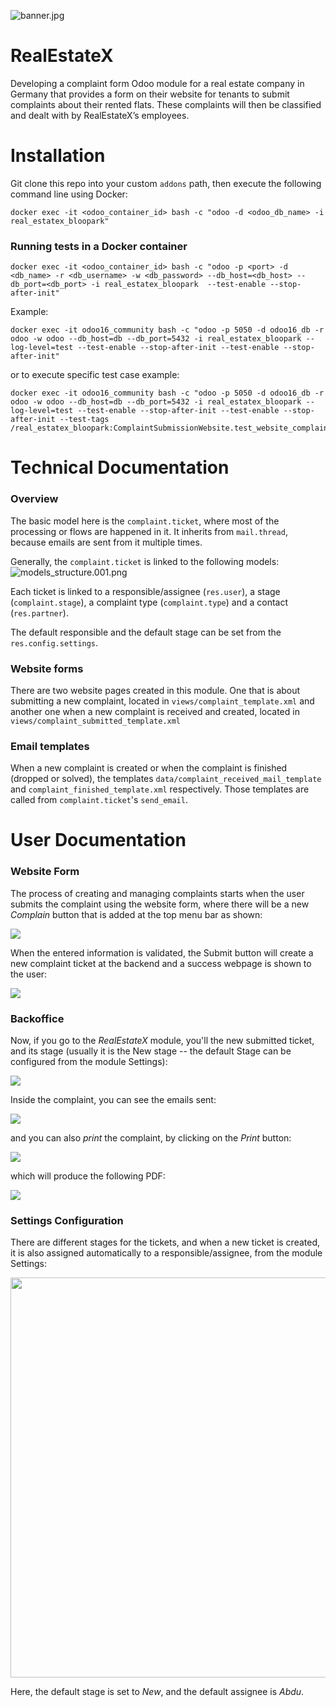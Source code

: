 ![banner.jpg](static/description/banner.jpg)


RealEstateX
=======================
Developing a complaint form Odoo module for a real estate company in Germany that provides
a form on their website for tenants to submit complaints about their rented flats.
These complaints will then be classified and dealt with by RealEstateX’s employees.


Installation
=======================

Git clone this repo into your custom `addons` path, then execute the following command line
using Docker:
```docker
docker exec -it <odoo_container_id> bash -c "odoo -d <odoo_db_name> -i real_estatex_bloopark"
```

### Running tests in a Docker container

```docker
docker exec -it <odoo_container_id> bash -c "odoo -p <port> -d <db_name> -r <db_username> -w <db_password> --db_host=<db_host> --db_port=<db_port> -i real_estatex_bloopark  --test-enable --stop-after-init"
```
Example:

```docker
docker exec -it odoo16_community bash -c "odoo -p 5050 -d odoo16_db -r odoo -w odoo --db_host=db --db_port=5432 -i real_estatex_bloopark --log-level=test --test-enable --stop-after-init --test-enable --stop-after-init"
```
or to execute specific test case example:
```docker
docker exec -it odoo16_community bash -c "odoo -p 5050 -d odoo16_db -r odoo -w odoo --db_host=db --db_port=5432 -i real_estatex_bloopark --log-level=test --test-enable --stop-after-init --test-enable --stop-after-init --test-tags /real_estatex_bloopark:ComplaintSubmissionWebsite.test_website_complaint_submission"
```

Technical Documentation
=======================
### Overview

The basic model here is the `complaint.ticket`, where most of the processing or flows are happened in it.
It inherits from `mail.thread`, because emails are sent from it multiple times.

Generally, the `complaint.ticket` is linked to the following models:
![models_structure.001.png](docs/models_structure/models_structure.001.png)

Each ticket is linked to a responsible/assignee (`res.user`), a stage (`complaint.stage`), a complaint type (`complaint.type`) 
and a contact (`res.partner`).

The default responsible and the default stage can be set from the `res.config.settings`.

### Website forms

There are two website pages created in this module. One that is about submitting a new complaint,
located in `views/complaint_template.xml` and another one when a new complaint is received and created,
located in `views/complaint_submitted_template.xml`


### Email templates

When a new complaint is created or when the complaint is finished (dropped or solved), the templates 
`data/complaint_received_mail_template` and `complaint_finished_template.xml` respectively.
Those templates are called from `complaint.ticket`'s `send_email`.



User Documentation
=======================

### Website Form
The process of creating and managing complaints starts when the user submits the complaint
using the website form, where there will be a new _Complain_ button that is added at the top menu bar
as shown:

<img src="docs/website_complaint_button.png">


When the entered information is validated, the Submit button will create a new complaint ticket
at the backend and a success webpage is shown to the user:

<img src="docs/website_complaint_success.png">

### Backoffice

Now, if you go to the _RealEstateX_ module, you'll the new submitted ticket, and its stage (usually it is
the New stage -- the default Stage can be configured from the module Settings):

<img src="docs/real_estatex_main.png">

Inside the complaint, you can see the emails sent:

<img src="docs/complaint_emails.png">

and you can also _print_ the complaint, by clicking on the _Print_ button:

<img src="docs/complaint_print.png">

which will produce the following PDF:

<img src="docs/complaint_printed.png">

### Settings Configuration

There are different stages for the tickets, and when a new ticket is created, it is 
also assigned automatically to a responsible/assignee, from the module Settings:

<img src="docs/settings_default_stage_responsible.png" width="640">

Here, the default stage is set to _New_, and the default assignee is _Abdu_.

